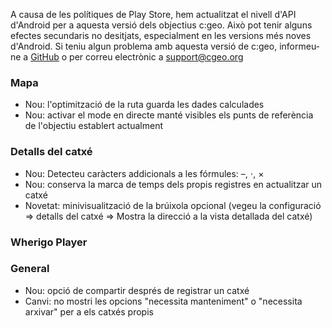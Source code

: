 A causa de les polítiques de Play Store, hem actualitzat el nivell d'API d'Android per a aquesta versió dels objectius c:geo. Això pot tenir alguns efectes secundaris no desitjats, especialment en les versions més noves d'Android. Si teniu algun problema amb aquesta versió de c:geo, informeu-ne a [GitHub](https://github.com/cgeo/cgeo) o per correu electrònic a [support@cgeo.org](mailto:support@cgeo.org)

### Mapa
- Nou: l'optimització de la ruta guarda les dades calculades
- Nou: activar el mode en directe manté visibles els punts de referència de l'objectiu establert actualment

### Detalls del catxé
- Nou: Detecteu caràcters addicionals a les fórmules: –, ⋅, ×
- Nou: conserva la marca de temps dels propis registres en actualitzar un catxé
- Novetat: minivisualització de la brúixola opcional (vegeu la configuració => detalls del catxé => Mostra la direcció a la vista detallada del catxé)

### Wherigo Player

### General
- Nou: opció de compartir després de registrar un catxé
- Canvi: no mostri les opcions "necessita manteniment" o "necessita arxivar" per a els catxés propis

